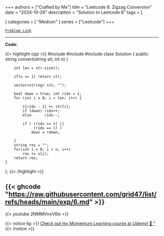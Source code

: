 
+++
authors = ["Crafted by Me"]
title = "Leetcode 6: Zigzag Conversion"
date = "2024-10-26"
description = "Solution to Leetcode 6"
tags = [
    
]
categories = [
    "Medium"
]
series = ["Leetcode"]
+++



[`Problem Link`](https://leetcode.com/problems/zigzag-conversion/description/)

---

**Code:**

{{< highlight cpp >}}
#include <string>
#include <vector>
#include <iostream>
class Solution {
public:
    string convert(string str, int n) {

        int len = str.size();
        
        if(n == 1) return str;
        
        vector<string> s(n, "");

        bool down = true; int ridx = 1;
        for (int i = 0; i < len; i++) {

            s[ridx - 1] += str[i];
            if (down) ridx++;
            else      ridx--;

            if ( (ridx == n) || 
                 (ridx == 1) ) 
                down = !down;
            
        }
        string res = "";
        for(int i = 0; i < n; i++)
            res += s[i];
        return res;
    }
};
{{< /highlight >}}

{{< ghcode "https://raw.githubusercontent.com/grid47/list/refs/heads/main/exp/6.md" >}}
---
{{< youtube 2NMMVnxV6lo >}}

{{< notice tip >}}
[Check out my Momentum Learning course at Udemy! 🚀 "](https://www.udemy.com/course/blind-75-the-data-structures-and-algorithms-essentials/)
{{< /notice >}}

